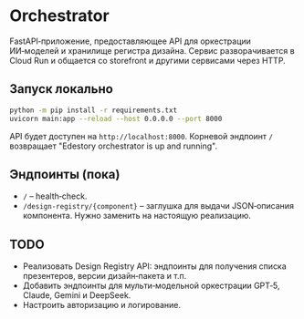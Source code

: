 # Orchestrator

FastAPI‑приложение, предоставляющее API для оркестрации ИИ‑моделей и хранилище
регистра дизайна.  Сервис разворачивается в Cloud Run и общается со storefront
и другими сервисами через HTTP.

## Запуск локально

```bash
python -m pip install -r requirements.txt
uvicorn main:app --reload --host 0.0.0.0 --port 8000
```

API будет доступен на `http://localhost:8000`.  Корневой эндпоинт `/` возвращает
"Edestory orchestrator is up and running".

## Эндпоинты (пока)

- `/` – health‑check.
- `/design-registry/{component}` – заглушка для выдачи JSON‑описания компонента.  Нужно заменить на настоящую реализацию.

## TODO

- Реализовать Design Registry API: эндпоинты для получения списка презентеров, версии дизайн‑пакета и т.п.
- Добавить эндпоинты для мульти‑модельной оркестрации GPT‑5, Claude, Gemini и DeepSeek.
- Настроить авторизацию и логирование.
